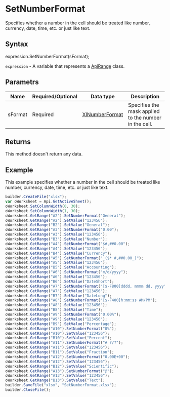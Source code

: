 # SetNumberFormat

Specifies whether a number in the cell should be treated like number, currency, date, time, etc. or just like text.

## Syntax

expression.SetNumberFormat(sFormat);

`expression` - A variable that represents a [ApiRange](../ApiRange.md) class.

## Parametrs

| **Name** | **Required/Optional** | **Data type** | **Description** |
| ------------- | ------------- | ------------- | ------------- |
| sFormat | Required | [XlNumberFormat](../../../Enumerations/XlNumberFormat.md) | Specifies the mask applied to the number in the cell. |

## Returns

This method doesn't return any data.

## Example

This example specifies whether a number in the cell should be treated like number, currency, date, time, etc. or just like text.

```javascript
builder.CreateFile("xlsx");
var oWorksheet = Api.GetActiveSheet();
oWorksheet.SetColumnWidth(0, 30);
oWorksheet.SetColumnWidth(1, 30);
oWorksheet.GetRange("A2").SetNumberFormat("General");
oWorksheet.GetRange("A2").SetValue("123456");
oWorksheet.GetRange("B2").SetValue("General");
oWorksheet.GetRange("A3").SetNumberFormat("0.00");
oWorksheet.GetRange("A3").SetValue("123456");
oWorksheet.GetRange("B3").SetValue("Number");
oWorksheet.GetRange("A4").SetNumberFormat("$#,##0.00");
oWorksheet.GetRange("A4").SetValue("123456");
oWorksheet.GetRange("B4").SetValue("Currency");
oWorksheet.GetRange("A5").SetNumberFormat("_($* #,##0.00_)");
oWorksheet.GetRange("A5").SetValue("123456");
oWorksheet.GetRange("B5").SetValue("Accounting");
oWorksheet.GetRange("A6").SetNumberFormat("m/d/yyyy");
oWorksheet.GetRange("A6").SetValue("123456");
oWorksheet.GetRange("B6").SetValue("DateShort");
oWorksheet.GetRange("A7").SetNumberFormat("[$-F800]dddd, mmmm dd, yyyy");
oWorksheet.GetRange("A7").SetValue("123456");
oWorksheet.GetRange("B7").SetValue("DateLong");
oWorksheet.GetRange("A8").SetNumberFormat("[$-F400]h:mm:ss AM/PM");
oWorksheet.GetRange("A8").SetValue("123456");
oWorksheet.GetRange("B8").SetValue("Time");
oWorksheet.GetRange("A9").SetNumberFormat("0.00%");
oWorksheet.GetRange("A9").SetValue("123456");
oWorksheet.GetRange("B9").SetValue("Percentage");
oWorksheet.GetRange("A10").SetNumberFormat("0%");
oWorksheet.GetRange("A10").SetValue("123456");
oWorksheet.GetRange("B10").SetValue("Percent");
oWorksheet.GetRange("A11").SetNumberFormat("# ?/?");
oWorksheet.GetRange("A11").SetValue("123456");
oWorksheet.GetRange("B11").SetValue("Fraction");
oWorksheet.GetRange("A12").SetNumberFormat("0.00E+00");
oWorksheet.GetRange("A12").SetValue("123456");
oWorksheet.GetRange("B12").SetValue("Scientific");
oWorksheet.GetRange("A13").SetNumberFormat("@");
oWorksheet.GetRange("A13").SetValue("123456");
oWorksheet.GetRange("B13").SetValue("Text");
builder.SaveFile("xlsx", "SetNumberFormat.xlsx");
builder.CloseFile();
```